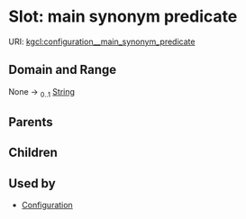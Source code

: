 
# Slot: main synonym predicate




URI: [kgcl:configuration__main_synonym_predicate](http://w3id.org/kgcl_schema/configuration__main_synonym_predicate)


## Domain and Range

None &#8594;  <sub>0..1</sub> [String](types/String.md)

## Parents


## Children


## Used by

 * [Configuration](Configuration.md)
